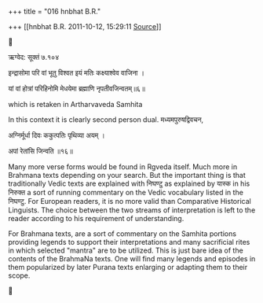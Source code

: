 +++
title = "016 hnbhat B.R."

+++
[[hnbhat B.R.	2011-10-12, 15:29:11 [Source](https://groups.google.com/g/samskrita/c/LXpQClD1Aq0)]]





ऋग्वेद: सूक्तं ७.१०४

  

इन्द्रासोमा परि वां भूतु विश्वत इयं मतिः कक्ष्याश्वेव वाजिना ।

यां वां होत्रां परिहिनोमि मेधयेमा ब्रह्माणि नृपतीवजिन्वतम्॥६॥

  

which is retaken in Artharvaveda Samhita  



In this context it is clearly second person dual. मध्यमपुरुषद्विवचन,

  

अग्निर्मूर्धा दिवः ककुत्पतिः पृथिव्या अयम् ।

अपां रेतांसि जिन्वति ॥१६॥

  

Many more verse forms would be found in Rgveda itself. Much more in Brahmana texts depending on your search. But the important thing is that traditionally Vedic texts are explained with निघण्टु as explained by यास्क in his निरुक्त a sort of running commentary on the Vedic vocabulary listed in the निघण्टु. For European readers, it is no more valid than Comparative Historical Linguists. The choice between the two streams of interpretation is left to the reader according to his requirement of understanding.

  

For Brahmana texts, are a sort of commentary on the Samhita portions providing legends to support their interpretations and many sacrificial rites in which selected "mantra" are to be utilized. This is just bare idea of the contents of the BrahmaNa texts. One will find many legends and episodes in them popularized by later Purana texts enlarging or adapting them to their scope.

  



